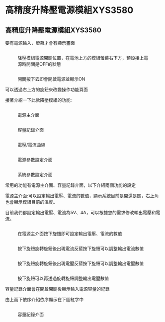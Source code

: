 # 高精度升降壓電源模組XYS3580

## 高精度升降壓電源模組XYS3580

要有電源輸入，螢幕才會有顯示畫面

<figure><img src="../.gitbook/assets/image (8).png" alt=""><figcaption><p>降壓模組電源開關位置，在電池上方的模組螢幕右下方，預設接上電源時開關是OFF的狀態</p></figcaption></figure>

<figure><img src="../.gitbook/assets/image (1).png" alt=""><figcaption><p>開關按下去即會開啟電源並顯示ON</p></figcaption></figure>

可以透過右上方的旋鈕來改變操作功能頁面

接著介紹一下此款降壓模組的功能:

<figure><img src="../.gitbook/assets/image (3).png" alt=""><figcaption><p>電源主介面</p></figcaption></figure>

<figure><img src="../.gitbook/assets/image (11).png" alt=""><figcaption><p>容量記錄介面</p></figcaption></figure>

<figure><img src="../.gitbook/assets/image (10).png" alt=""><figcaption><p>電壓/電流曲線</p></figcaption></figure>

<figure><img src="../.gitbook/assets/image (4).png" alt=""><figcaption><p>電源參數設定介面</p></figcaption></figure>

<figure><img src="../.gitbook/assets/image (2).png" alt=""><figcaption><p>系統參數設定介面</p></figcaption></figure>

常用的功能有電源主介面、容量記錄介面，以下介紹兩個功能的設定

&#x20;

電源主介面:可以設定輸出電壓、電流的數值，顯示系統目前是開還是關，右上角也會顯示模組目前的溫度。

目前我們都設定輸出電壓、電流為5V、4A，可以根據您的需求修改輸出電壓和電流。

<figure><img src="../.gitbook/assets/image (12).png" alt=""><figcaption><p>在電源主介面按下旋鈕即可設定輸出電壓、電流的數值</p></figcaption></figure>

<figure><img src="../.gitbook/assets/image (9).png" alt=""><figcaption><p>按下旋鈕旋轉旋鈕後出現電流反藍按下旋鈕可以調整輸出電流數值</p></figcaption></figure>

<figure><img src="../.gitbook/assets/image (6).png" alt=""><figcaption><p>按下旋鈕旋轉旋鈕後出現電壓反藍按下旋鈕可以調整輸出電壓數值</p></figcaption></figure>

<figure><img src="../.gitbook/assets/image (5).png" alt=""><figcaption><p>按下旋鈕可以再透過旋轉旋鈕調整輸出電壓數值</p></figcaption></figure>

容量記錄介面會在開啟開關後顯示輸入電源容量的紀錄

由上而下依序介紹依序顯示在下圖紅字中

<figure><img src="../.gitbook/assets/image (7).png" alt=""><figcaption><p>容量記錄介面</p></figcaption></figure>









##











































